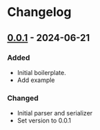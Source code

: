 # Changelog

## [0.0.1] - 2024-06-21

### Added

- Initial boilerplate.
- Add example

### Changed

- Initial parser and serializer
- Set version to 0.0.1

[0.0.1]: https://github.com/inlavigo/gg_gltf/tag/%tag
